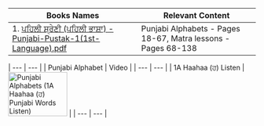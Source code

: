 

| Books Names | Relevant Content |
| --- | --- |
| 1. [ਪਹਿਲੀ ਸ਼੍ਰੇਣੀ (ਪਹਿਲੀ ਭਾਸ਼ਾ) - Punjabi-Pustak-1(1st-Language).pdf](http://files-cdn.pseb.ac.in/pseb_files/Punjabi-Pustak-1(1st-Language).pdf) | Punjabi Alphabets - Pages 18-67, Matra lessons - Pages 68-138 |

| --- | --- |
| Punjabi Alphabet | Video |
| --- | --- |
| 1A Haahaa (ਹ) Listen | <a href="http://www.youtube.com/watch?feature=player_embedded&v=DihgCBZ60RA
" target="_blank"><img src="http://img.youtube.com/vi/DihgCBZ60RA/0.jpg" 
alt="Punjabi Alphabets (1A Haahaa (ਹ) Punjabi Words Listen)" width="120" height="90" /></a> |
| --- | --- |
